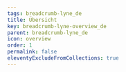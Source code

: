 ```yaml
---
tags: breadcrumb-lyne_de
title: Übersicht
key: breadcrumb-lyne-overview_de
parent: breadcrumb-lyne_de
icon: overview
order: 1
permalink: false
eleventyExcludeFromCollections: true
---
```


